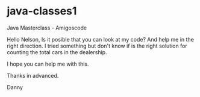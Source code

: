 # java-classes1
Java Masterclass - Amigoscode

Hello Nelson, Is it posible that you can look at my code? And help me in the right direction. 
I tried something but don't know if is the right solution for counting the total cars in the dealership.

I hope you can help me with this.

Thanks in advanced.

Danny
